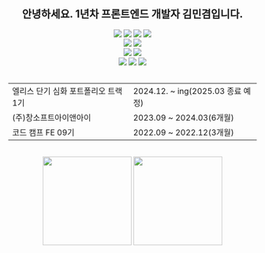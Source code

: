 <h2 align="center">안녕하세요. 1년차 프론트엔드 개발자 김민겸입니다.</h2>

<div align="center">
  <img src="https://img.shields.io/badge/html5-E34F26?style=for-the-badge&logo=html5&logoColor=white">  
  <img src="https://img.shields.io/badge/CSS3-1572B6?style=for-the-badge&logo=CSS3&logoColor=white"/>
  <img src="https://img.shields.io/badge/JavaScript-F7DF1E?style=for-the-badge&logo=JavaScript&logoColor=white"/>
  <img src="https://img.shields.io/badge/TypeScript-3178C6?style=for-the-badge&logo=TypeScript&logoColor=white"/>
  <br/>
  <img src="https://img.shields.io/badge/React-61DAFB?style=for-the-badge&logo=React&logoColor=white"/>
  <img src="https://img.shields.io/badge/NextJs-000000?style=for-the-badge&logo=Next.js&logoColor=white"/>
  <br/>
  <img src="https://img.shields.io/badge/StyledComponents-DB7093?style=for-the-badge&logo=styled-components&logoColor=white"/>
  <img src="https://img.shields.io/badge/Tailwind CSS-06B6D4?style=for-the-badge&logo=tailwind-css&logoColor=white"/>
  <br/>
  <img src="https://img.shields.io/badge/ReactQuery-FF4154?style=for-the-badge&logo=react-query&logoColor=white"/>
  <img src="https://img.shields.io/badge/GraphQL-E10098?style=for-the-badge&logo=graphql&logoColor=white"/>
  <img src="https://img.shields.io/badge/Apollo-311C87?style=for-the-badge&logo=apollo-graphql&logoColor=white"/>
</div>

<br/>

<table align="center">
  <tr>
    <td>엘리스 단기 심화 포트폴리오 트랙 1기</td>
    <td>2024.12. ~ ing(2025.03 종료 예정)</td>
  </tr>
  <tr>
    <td>(주)창소프트아이앤아이</td>
    <td>2023.09 ~ 2024.03(6개월)</td>
  </tr>
  <tr>
    <td>코드 캠프 FE 09기</td>
    <td>2022.09 ~ 2022.12(3개월)</td>
  </tr>
</table>


<br>

<div align="center">
  <img height="180em" src="https://github-readme-stats-sigma-five.vercel.app/api/top-langs/?username=aggie97&layout=compact&theme=dark">
  <img height="180em" src="https://github-readme-stats-sigma-five.vercel.app/api?username=aggie97&show_icons=true&theme=dark">  
</div>
